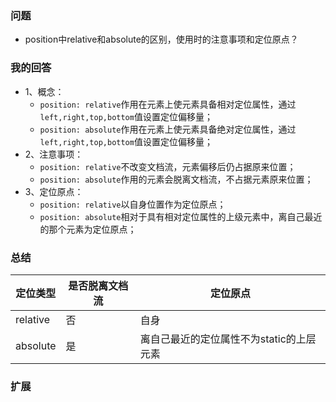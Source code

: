 ### 问题
- position中relative和absolute的区别，使用时的注意事项和定位原点？

### 我的回答
- 1、概念：
  - `position: relative`作用在元素上使元素具备相对定位属性，通过`left,right,top,bottom`值设置定位偏移量；
  - `position: absolute`作用在元素上使元素具备绝对定位属性，通过`left,right,top,bottom`值设置定位偏移量；
- 2、注意事项：
  - `position: relative`不改变文档流，元素偏移后仍占据原来位置；
  - `position: absolute`作用的元素会脱离文档流，不占据元素原来位置；
- 3、定位原点：
  - `position: relative`以自身位置作为定位原点；
  - `position: absolute`相对于具有相对定位属性的上级元素中，离自己最近的那个元素为定位原点；

### 总结
定位类型 | 是否脱离文档流 | 定位原点
--- | --- | ---
relative | 否 | 自身
absolute | 是 | 离自己最近的定位属性不为static的上层元素

### 扩展